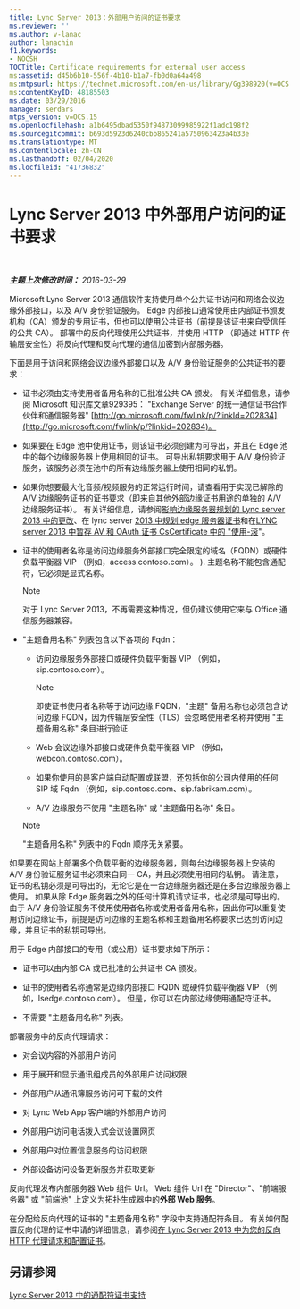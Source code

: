 ```yaml
---
title: Lync Server 2013：外部用户访问的证书要求
ms.reviewer: ''
ms.author: v-lanac
author: lanachin
f1.keywords:
- NOCSH
TOCTitle: Certificate requirements for external user access
ms:assetid: d45b6b10-556f-4b10-b1a7-fb0d0a64a498
ms:mtpsurl: https://technet.microsoft.com/en-us/library/Gg398920(v=OCS.15)
ms:contentKeyID: 48185503
ms.date: 03/29/2016
manager: serdars
mtps_version: v=OCS.15
ms.openlocfilehash: a1b6495dbad5350f94873099985922f1adc198f2
ms.sourcegitcommit: b693d5923d6240cbb865241a5750963423a4b33e
ms.translationtype: MT
ms.contentlocale: zh-CN
ms.lasthandoff: 02/04/2020
ms.locfileid: "41736832"
---
```

<div data-xmlns="http://www.w3.org/1999/xhtml">

<div class="topic" data-xmlns="http://www.w3.org/1999/xhtml" data-msxsl="urn:schemas-microsoft-com:xslt" data-cs="http://msdn.microsoft.com/en-us/">

<div data-asp="http://msdn2.microsoft.com/asp">

# <a name="certificate-requirements-for-external-user-access-in-lync-server-2013"></a>Lync Server 2013 中外部用户访问的证书要求

</div>

<div id="mainSection">

<div id="mainBody">

<span> </span>

_**主题上次修改时间：** 2016-03-29_

Microsoft Lync Server 2013 通信软件支持使用单个公共证书访问和网络会议边缘外部接口，以及 A/V 身份验证服务。 Edge 内部接口通常使用由内部证书颁发机构（CA）颁发的专用证书，但也可以使用公共证书（前提是该证书来自受信任的公共 CA）。 部署中的反向代理使用公共证书，并使用 HTTP （即通过 HTTP 传输层安全性）将反向代理和反向代理的通信加密到内部服务器。

下面是用于访问和网络会议边缘外部接口以及 A/V 身份验证服务的公共证书的要求：

  - 证书必须由支持使用者备用名称的已批准公共 CA 颁发。 有关详细信息，请参阅 Microsoft 知识库文章929395： "Exchange Server 的统一通信证书合作伙伴和通信服务器" [http://go.microsoft.com/fwlink/p/?linkId=202834](http://go.microsoft.com/fwlink/p/?linkid=202834)。

  - 如果要在 Edge 池中使用证书，则该证书必须创建为可导出，并且在 Edge 池中的每个边缘服务器上使用相同的证书。 可导出私钥要求用于 A/V 身份验证服务，该服务必须在池中的所有边缘服务器上使用相同的私钥。

  - 如果你想要最大化音频/视频服务的正常运行时间，请查看用于实现已解除的 A/V 边缘服务证书的证书要求（即来自其他外部边缘证书用途的单独的 A/V 边缘服务证书）。 有关详细信息，请参阅[影响边缘服务器规划的 Lync server 2013 中的更改](lync-server-2013-changes-in-lync-server-that-affect-edge-server-planning.md)、在 lync server [2013 中规划 edge 服务器证书](lync-server-2013-plan-for-edge-server-certificates.md)和在[LYNC server 2013 中暂存 AV 和 OAuth 证书 CsCertificate 中的 "使用-滚](lync-server-2013-staging-av-and-oauth-certificates-using-roll-in-https://docs.microsoft.com/powershell/module/skype/Set-CsCertificate)"。

  - 证书的使用者名称是访问边缘服务外部接口完全限定的域名（FQDN）或硬件负载平衡器 VIP （例如，access.contoso.com）。 ). 主题名称不能包含通配符，它必须是显式名称。
    
    <div>
    

    > [!NOTE]  
    > 对于 Lync Server 2013，不再需要这种情况，但仍建议使用它来与 Office 通信服务器兼容。

    
    </div>

  - "主题备用名称" 列表包含以下各项的 Fqdn：
    
      - 访问边缘服务外部接口或硬件负载平衡器 VIP （例如，sip.contoso.com）。
        
        <div>
        

        > [!NOTE]  
        > 即使证书使用者名称等于访问边缘 FQDN，"主题" 备用名称也必须包含访问边缘 FQDN，因为传输层安全性（TLS）会忽略使用者名称并使用 "主题备用名称" 条目进行验证.

        
        </div>
    
      - Web 会议边缘外部接口或硬件负载平衡器 VIP （例如，webcon.contoso.com）。
    
      - 如果你使用的是客户端自动配置或联盟，还包括你的公司内使用的任何 SIP 域 Fqdn （例如，sip.contoso.com、sip.fabrikam.com）。
    
      - A/V 边缘服务不使用 "主题名称" 或 "主题备用名称" 条目。
    
    <div>
    

    > [!NOTE]  
    > "主题备用名称" 列表中的 Fqdn 顺序无关紧要。

    
    </div>

如果要在网站上部署多个负载平衡的边缘服务器，则每台边缘服务器上安装的 A/V 身份验证服务证书必须来自同一 CA，并且必须使用相同的私钥。 请注意，证书的私钥必须是可导出的，无论它是在一台边缘服务器还是在多台边缘服务器上使用。 如果从除 Edge 服务器之外的任何计算机请求证书，也必须是可导出的。 由于 A/V 身份验证服务不使用使用者名称或使用者备用名称，因此你可以重复使用访问边缘证书，前提是访问边缘的主题名称和主题备用名称要求已达到访问边缘，并且证书的私钥可导出。

用于 Edge 内部接口的专用（或公用）证书要求如下所示：

  - 证书可以由内部 CA 或已批准的公共证书 CA 颁发。

  - 证书的使用者名称通常是边缘内部接口 FQDN 或硬件负载平衡器 VIP （例如，lsedge.contoso.com）。 但是，你可以在内部边缘使用通配符证书。

  - 不需要 "主题备用名称" 列表。

部署服务中的反向代理请求：

  - 对会议内容的外部用户访问

  - 用于展开和显示通讯组成员的外部用户访问权限

  - 外部用户从通讯簿服务访问可下载的文件

  - 对 Lync Web App 客户端的外部用户访问

  - 外部用户访问电话拨入式会议设置网页

  - 外部用户对位置信息服务的访问权限

  - 外部设备访问设备更新服务并获取更新

反向代理发布内部服务器 Web 组件 Url。 Web 组件 Url 在 "Director"、"前端服务器" 或 "前端池" 上定义为拓扑生成器中的**外部 Web 服务**。

在分配给反向代理的证书的 "主题备用名称" 字段中支持通配符条目。 有关如何配置反向代理的证书申请的详细信息，请参阅[在 Lync Server 2013 中为您的反向 HTTP 代理请求和配置证书](lync-server-2013-request-and-configure-a-certificate-for-your-reverse-http-proxy.md)。

<div>

## <a name="see-also"></a>另请参阅


[Lync Server 2013 中的通配符证书支持](lync-server-2013-wildcard-certificate-support.md)  
  

</div>

</div>

<span> </span>

</div>

</div>

</div>

